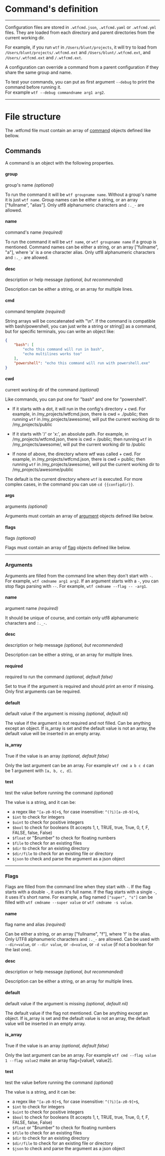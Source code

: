 # Command's definition
---

Configuration files are stored in `.wtfcmd.json`, `.wtfcmd.yaml` or `.wtfcmd.yml` files. They are loaded from each directory and parent directories from the current working dir.

For example, if you run `wtf` in `/Users/blunt/projects`, it will try to load from `/Users/blunt/projects/.wtfcmd.ext` and `/Users/blunt/.wtfcmd.ext`, and `/Users/.wtfcmd.ext` and `/.wtfcmd.ext`.

A configuration can override a command from a parent configuration if they share the same group and name.

To test your commands, you can put as first argument `--debug` to print the command before running it.  
For example `wtf --debug commandname arg1 arg2`.

---

# File structure
The .wtfcmd file must contain an array of [command](#commands) objects defined like bellow.

## Commands
A command is an object with the following properties.

#### group
group's name *(optional)*

To run the command it will be `wtf groupname name`. Without a group's name it is just `wtf name`.
Group names can be either a string, or an array ["fullname", "alias"].
Only utf8 alphanumeric characters and `:._-` are allowed.

#### name
command's name *(required)*

To run the command it will be `wtf name`, or `wtf groupname name` if a group is mentioned.
Command names can be either a string, or an array ["fullname", "a"], where 'a' is a one character alias.
Only utf8 alphanumeric characters and `:._-` are allowed.

#### desc
description or help message *(optional, but recommended)*

Description can be either a string, or an array for multiple lines.

#### cmd
command template *(required)*

String arrays will be concatenated with "\n".
If the command is compatible with bash/powershell, you can just write a string or string[] as a command,
but for specific terminals, you can write an object like:
``` json
{
	"bash": [
		"echo this command will run in bash",
		"echo multilines works too"
	],
	"powershell": "echo this command will run with powershell.exe"
}
```

#### cwd
current working dir of the command *(optional)*

Like commands, you can put one for "bash" and one for "powershell".

- If it starts with a dot, it will run in the config's directory + cwd.
	For example, in /my_projects/wtfcmd.json, there is cwd = ./public; then running `wtf` in /my_projects/awesome/, will put the current working dir to /my_projects/public

- If it starts with '/' or 'x:', an absolute path.
	For example, in /my_projects/wtfcmd.json, there is cwd = /public; then running `wtf` in /my_projects/awesome/, will put the current working dir to /public

- If none of above, the directory where wtf was called + cwd.
	For example, in /my_projects/wtfcmd.json, there is cwd = public; then running `wtf` in /my_projects/awesome/, will put the current working dir to /my_projects/awesome/public

The default is the current directory where `wtf` is executed.
For more complex cases, in the command you can use `cd {{configdir}}`.

#### args
arguments *(optional)* 

Arguments must contain an array of [argument](#argument) objects defined like below.

#### flags
flags *(optional)*

Flags must contain an array of [flag](#flag) objects defined like below.

---

### Arguments
Arguments are filled from the command line when they don't start with `-`.
For example, `wtf cmdname arg1 arg2`.
If an argument starts with a `-`, you can stop flags parsing with `--`.
For example, `wtf cmdname --flag -- -arg1`.

#### name
argument name *(required)*

It should be unique of course, and contain only utf8 alphanumeric characters and `:._-`.

#### desc
description or help message *(optional, but recommended)*

Description can be either a string, or an array for multiple lines.

#### required
required to run the command *(optional, default false)*

Set to true if the argument is required and should print an error if missing. Only first arguments can be required.

#### default
default value if the argument is missing *(optional, default nil)* 

The value if the argument is not required and not filled. Can be anything except an object.
If is_array is set and the default value is not an array, the default value will be inserted in an empty array.

#### is_array
True if the value is an array *(optional, default false)*

Only the last argument can be an array.
For example `wtf cmd a b c d` can be 1 argument with `[a, b, c, d]`.

#### test
test the value before running the command *(optional)*

The value is a string, and it can be:
- a regex like `^[a-z0-9]+$`, for case insensitive: `^(?i)[a-z0-9]+$`,
- `$int` to check for integers
- `$uint` to check for positive integers
- `$bool` to check for booleans (It accepts 1, t, TRUE, true, True, 0, f, F, FALSE, false, False)
- `$float` or "$number" to check for floating numbers
- `$file` to check for an existing files
- `$dir` to check for an existing directory
- `$dir/file` to check for an existing file or directory
- `$json` to check and parse the argument as a json object

---

### Flags
Flags are filled from the command line when they start with `-`.
If the flag starts with a double `-`, it uses it's full name.
If the flag starts with a single `-`, it uses it's short name.
For example, a flag named `["super", "s"]` can be filled with `wtf cmdname --super value` or `wtf cmdname -s value`.

#### name
flag name and alias *(required)*

Can be either a string, or an array ["fullname", "f"], where 'f' is the alias. Only UTF8 alphanumeric characters and `:._-` are allowed.
Can be used with `--dir=value`, or `--dir value`, or `-d=value`, or `-d value` (if not a boolean for the last one).

#### desc
description or help message *(optional, but recommanded)*

Description can be either a string, or an array for multiple lines.

#### default
default value if the argument is missing *(optional, default nil)*

The default value if the flag not mentioned. Can be anything except an object.
If is_array is set and the default value is not an array, the default value will be inserted in an empty array.

#### is_array
True if the value is an array *(optional, default false)*

Only the last argument can be an array.
For example `wtf cmd --flag value 1 --flag value2` make an array flag=[value1, value2].

#### test
test the value before running the command *(optional)*

The value is a string, and it can be:
- a regex like `^[a-z0-9]+$`, for case insensitive: `^(?i)[a-z0-9]+$`,
- `$int` to check for integers
- `$uint` to check for positive integers
- `$bool` to check for booleans (It accepts 1, t, TRUE, true, True, 0, f, F, FALSE, false, False)
- `$float` or "$number" to check for floating numbers
- `$file` to check for an existing files
- `$dir` to check for an existing directory
- `$dir/file` to check for an existing file or directory
- `$json` to check and parse the argument as a json object